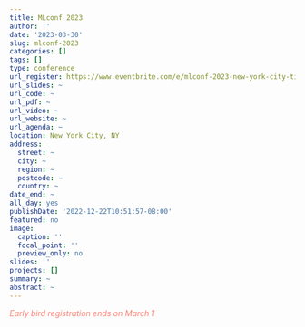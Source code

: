 ```yaml
---
title: MLconf 2023
author: ''
date: '2023-03-30'
slug: mlconf-2023
categories: []
tags: []
type: conference
url_register: https://www.eventbrite.com/e/mlconf-2023-new-york-city-tickets-444863858777?discount=VIP
url_slides: ~
url_code: ~
url_pdf: ~
url_video: ~
url_website: ~
url_agenda: ~
location: New York City, NY 
address:
  street: ~
  city: ~
  region: ~
  postcode: ~
  country: ~
date_end: ~
all_day: yes
publishDate: '2022-12-22T10:51:57-08:00'
featured: no
image:
  caption: ''
  focal_point: ''
  preview_only: no
slides: ''
projects: []
summary: ~
abstract: ~
---
```

<span style="color: salmon;">*Early bird registration ends on March 1*</span>

<!--more-->
